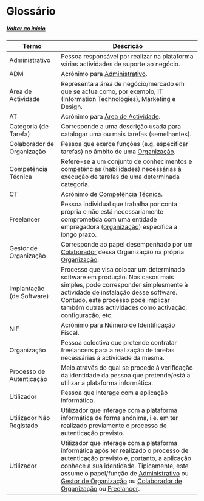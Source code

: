 # Glossário

##### [Voltar ao início](https://github.com/blestonbandeiraUPSKILL/upskill_java1_labprg_grupo2/blob/main/README.md)

|Termo| Descrição|
|---|---|
|<a name="Administrativo">Administrativo</a>|Pessoa responsável por realizar na plataforma várias actividades de suporte ao negócio. |
| ADM  |  Acrónimo para [Administrativo](#Administrativo). |
| <a name="AreaActividade">Área de Actividade</a>  | Representa a área de negócio/mercado em que se actua como, por exemplo, IT (Information Technologies), Marketing e Design.  |
| AT  |  Acrónimo para [Área de Actividade](#AreaActividade). |
| Categoria (de Tarefa)  | Corresponde a uma descrição usada para catalogar uma ou mais tarefas (semelhantes).  |
|  <a name="ColaboradorOrganizacao">Colaborador de Organização</a> |Pessoa que exerce funções (e.g. especificar tarefas) no âmbito de uma [Organização](#Organizacao).   |
|  <a name="CompetenciaTecnica">Competência Técnica</a> |  Refere-se a um conjunto de conhecimentos e competências (habilidades) necessárias à execução de tarefas de uma determinada categoria. |
| CT  |  Acrónimo de [Competência Técnica](#CompetenciaTecnica). |
| <a name="Freelancer">Freelancer</a>  |  Pessoa individual que trabalha por conta própria e não está necessariamente comprometida com uma entidade empregadora ([organização](#Organizacao)) específica a longo prazo. |
| <a name="GestorOrganizacao">Gestor de Organização</a>  | Corresponde ao papel desempenhado por um [Colaborador](#ColaboradorOrganizacao) dessa Organização na própria [Organização](#Organizacao).  |
|  Implantação (de Software) | Processo que visa colocar um determinado software em produção. Nos casos mais simples, pode corresponder simplesmente à actividade de instalação desse software. Contudo, este processo pode implicar também outras actividades como activação, configuração, etc.  |
| NIF  | Acrónimo para Número de Identificação Fiscal.  |
|  <a name="Organizacao">Organização</a> |  Pessoa colectiva que pretende contratar freelancers para a realização de tarefas necessárias à actividade da mesma. |
|  Processo de Autenticação | Meio através do qual se procede à verificação da identidade da pessoa que pretende/está a utilizar a plataforma informática.  |
|  Utilizador |  Pessoa que interage com a aplicação informática. |
|  Utilizador Não Registado |Utilizador que interage com a plataforma informática de forma anónima, i.e. em ter realizado previamente o processo de autenticação previsto.   |
|  Utilizador |Utilizador que interage com a plataforma informática após ter realizado o processo de autenticação previsto e, portanto, a aplicação conhece a sua identidade. Tipicamente, este assume o papel/função de [Administrativo](#Administrativo) ou [Gestor de Organização](#GestorOrganizacao) ou [Colaborador de Organização](#ColaboradorOrganizacao) ou [Freelancer](#Freelancer).|
